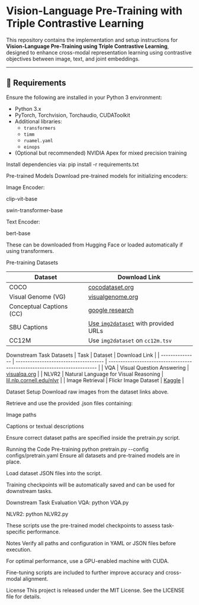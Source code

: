 # Vision-Language Pre-Training with Triple Contrastive Learning

This repository contains the implementation and setup instructions for **Vision-Language Pre-Training using Triple Contrastive Learning**, designed to enhance cross-modal representation learning using contrastive objectives between image, text, and joint embeddings.

---

## 🔧 Requirements

Ensure the following are installed in your Python 3 environment:

- Python 3.x
- PyTorch, Torchvision, Torchaudio, CUDAToolkit
- Additional libraries: 
  - `transformers`
  - `timm`
  - `ruamel.yaml`
  - `einops`
- (Optional but recommended) NVIDIA Apex for mixed precision training

Install dependencies via:
pip install -r requirements.txt

Pre-trained Models
Download pre-trained models for initializing encoders:

Image Encoder:

clip-vit-base

swin-transformer-base

Text Encoder:

bert-base

These can be downloaded from Hugging Face or loaded automatically if using transformers.

Pre-training Datasets

| Dataset                  | Download Link                                                                  |
| ------------------------ | ------------------------------------------------------------------------------ |
| COCO                     | [cocodataset.org](https://cocodataset.org/#download)                           |
| Visual Genome (VG)       | [visualgenome.org](https://visualgenome.org/api/v0/api_home.html)              |
| Conceptual Captions (CC) | [google research](https://ai.google.com/research/ConceptualCaptions/download)  |
| SBU Captions             | [Use `img2dataset`](https://github.com/rom1504/img2dataset) with provided URLs |
| CC12M                    | Use `img2dataset` on `cc12m.tsv`                                               |

Downstream Task Datasets
| Task            | Dataset                               | Download Link                                                             |
| --------------- | ------------------------------------- | ------------------------------------------------------------------------- |
| VQA             | Visual Question Answering             | [visualqa.org](https://visualqa.org/download.html)                        |
| NLVR2           | Natural Language for Visual Reasoning | [lil.nlp.cornell.edu/nlvr](https://lil.nlp.cornell.edu/nlvr/)             |
| Image Retrieval | Flickr Image Dataset                  | [Kaggle](https://www.kaggle.com/datasets/hsankesara/flickr-image-dataset) |

Dataset Setup
Download raw images from the dataset links above.

Retrieve and use the provided .json files containing:

Image paths

Captions or textual descriptions

Ensure correct dataset paths are specified inside the pretrain.py script.

Running the Code
Pre-training
python pretrain.py --config configs/pretrain.yaml
Ensure all datasets and pre-trained models are in place.

Load dataset JSON files into the script.

Training checkpoints will be automatically saved and can be used for downstream tasks.

Downstream Task Evaluation
VQA: python VQA.py

NLVR2: python NLVR2.py

These scripts use the pre-trained model checkpoints to assess task-specific performance.

Notes
Verify all paths and configuration in YAML or JSON files before execution.

For optimal performance, use a GPU-enabled machine with CUDA.

Fine-tuning scripts are included to further improve accuracy and cross-modal alignment.

License
This project is released under the MIT License. See the LICENSE file for details.


